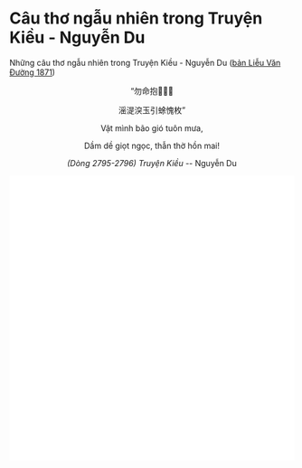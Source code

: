 # Câu thơ ngẫu nhiên trong Truyện Kiều - Nguyễn Du

Những câu thơ ngẫu nhiên trong Truyện Kiều - Nguyễn Du ([bản Liễu Văn Đường 1871](https://vi.wikisource.org/wiki/Truy%E1%BB%87n_Ki%E1%BB%81u_(b%E1%BA%A3n_Li%E1%BB%85u_V%C4%83n_%C3%90%C6%B0%E1%BB%9Dng_1871)))

<div align="center">
<!-- START_POEM -->
      <p class="nom">“&#21247;&#21629;&#25265;&#983684;&#147142;&#28228;</p>
      <p class="nom">&#28379;&#28252;&#28261;&#29577;&#24341;&#34573;&#24871;&#26522;”</p>
      <p class="quocngu">V&#7853;t m&#236;nh b&#227;o gi&#243; tu&#244;n m&#432;a,</p>
      <p class="quocngu">D&#7847;m d&#7873; gi&#7885;t ng&#7885;c, th&#7851;n th&#7901; h&#7891;n mai!</p>
      <p class="author"><i>(D&#242;ng 2795-2796) Truy&#7879;n Ki&#7873;u</i> -- Nguy&#7877;n Du</p>
<!-- END_POEM -->
</div>

<div align="center">
  <img src="./assets/random-kieu.svg" alt="The Tale of Kieu - Nguyen Du">
</div>

